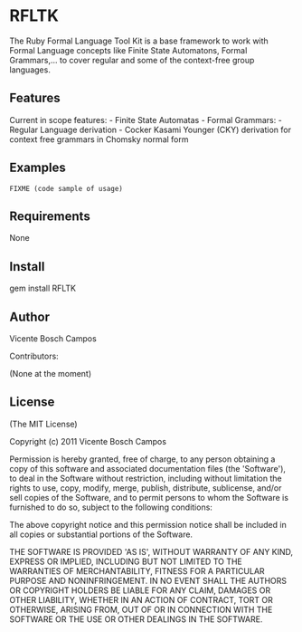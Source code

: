 RFLTK
===========

The Ruby Formal Language Tool Kit is a base framework to work with Formal Language concepts like Finite State Automatons, Formal Grammars,... to cover regular and some of the context-free group languages. 

Features
--------

Current in scope features:
	- Finite State Automatas
	- Formal Grammars:
		- Regular Language derivation
		- Cocker Kasami Younger (CKY) derivation for context free grammars in Chomsky normal form

Examples
--------

    FIXME (code sample of usage)

Requirements
------------

None

Install
-------

gem install RFLTK

Author
------

Vicente Bosch Campos

Contributors:

(None at the moment)

License
-------

(The MIT License)

Copyright (c) 2011 Vicente Bosch Campos

Permission is hereby granted, free of charge, to any person obtaining
a copy of this software and associated documentation files (the
'Software'), to deal in the Software without restriction, including
without limitation the rights to use, copy, modify, merge, publish,
distribute, sublicense, and/or sell copies of the Software, and to
permit persons to whom the Software is furnished to do so, subject to
the following conditions:

The above copyright notice and this permission notice shall be
included in all copies or substantial portions of the Software.

THE SOFTWARE IS PROVIDED 'AS IS', WITHOUT WARRANTY OF ANY KIND,
EXPRESS OR IMPLIED, INCLUDING BUT NOT LIMITED TO THE WARRANTIES OF
MERCHANTABILITY, FITNESS FOR A PARTICULAR PURPOSE AND NONINFRINGEMENT.
IN NO EVENT SHALL THE AUTHORS OR COPYRIGHT HOLDERS BE LIABLE FOR ANY
CLAIM, DAMAGES OR OTHER LIABILITY, WHETHER IN AN ACTION OF CONTRACT,
TORT OR OTHERWISE, ARISING FROM, OUT OF OR IN CONNECTION WITH THE
SOFTWARE OR THE USE OR OTHER DEALINGS IN THE SOFTWARE.
